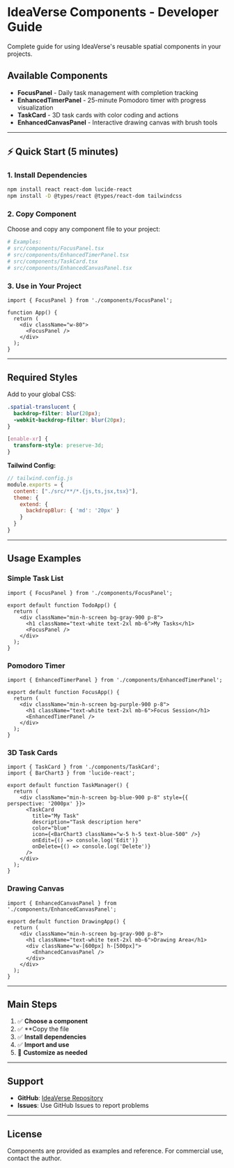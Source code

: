 # IdeaVerse Components - Developer Guide

Complete guide for using IdeaVerse's reusable spatial components in your projects.

## Available Components

- **FocusPanel** - Daily task management with completion tracking
- **EnhancedTimerPanel** - 25-minute Pomodoro timer with progress visualization  
- **TaskCard** - 3D task cards with color coding and actions
- **EnhancedCanvasPanel** - Interactive drawing canvas with brush tools

---

## ⚡ Quick Start (5 minutes)

### **1. Install Dependencies**
```bash
npm install react react-dom lucide-react
npm install -D @types/react @types/react-dom tailwindcss
```

### **2. Copy Component**
Choose and copy any component file to your project:
```bash
# Examples:
# src/components/FocusPanel.tsx
# src/components/EnhancedTimerPanel.tsx
# src/components/TaskCard.tsx
# src/components/EnhancedCanvasPanel.tsx
```

### **3. Use in Your Project**
```tsx
import { FocusPanel } from './components/FocusPanel';

function App() {
  return (
    <div className="w-80">
      <FocusPanel />
    </div>
  );
}
```

---

## Required Styles

Add to your global CSS:
```css
.spatial-translucent {
  backdrop-filter: blur(20px);
  -webkit-backdrop-filter: blur(20px);
}

[enable-xr] {
  transform-style: preserve-3d;
}
```

**Tailwind Config:**
```js
// tailwind.config.js
module.exports = {
  content: ["./src/**/*.{js,ts,jsx,tsx}"],
  theme: {
    extend: {
      backdropBlur: { 'md': '20px' }
    }
  }
}
```

---

## Usage Examples

### **Simple Task List**
```tsx
import { FocusPanel } from './components/FocusPanel';

export default function TodoApp() {
  return (
    <div className="min-h-screen bg-gray-900 p-8">
      <h1 className="text-white text-2xl mb-6">My Tasks</h1>
      <FocusPanel />
    </div>
  );
}
```

### **Pomodoro Timer**
```tsx
import { EnhancedTimerPanel } from './components/EnhancedTimerPanel';

export default function FocusApp() {
  return (
    <div className="min-h-screen bg-purple-900 p-8">
      <h1 className="text-white text-2xl mb-6">Focus Session</h1>
      <EnhancedTimerPanel />
    </div>
  );
}
```

### **3D Task Cards**
```tsx
import { TaskCard } from './components/TaskCard';
import { BarChart3 } from 'lucide-react';

export default function TaskManager() {
  return (
    <div className="min-h-screen bg-blue-900 p-8" style={{ perspective: '2000px' }}>
      <TaskCard
        title="My Task"
        description="Task description here"
        color="blue"
        icon={<BarChart3 className="w-5 h-5 text-blue-500" />}
        onEdit={() => console.log('Edit')}
        onDelete={() => console.log('Delete')}
      />
    </div>
  );
}
```

### **Drawing Canvas**
```tsx
import { EnhancedCanvasPanel } from './components/EnhancedCanvasPanel';

export default function DrawingApp() {
  return (
    <div className="min-h-screen bg-gray-900 p-8">
      <h1 className="text-white text-2xl mb-6">Drawing Area</h1>
      <div className="w-[600px] h-[500px]">
        <EnhancedCanvasPanel />
      </div>
    </div>
  );
}
```

---

## Main Steps

1. ✅ **Choose a component**
2. ✅ **Copy the file
3. ✅ **Install dependencies**
4. ✅ **Import and use**
5. 🎨 **Customize as needed**

---

## Support

- **GitHub**: [IdeaVerse Repository](https://github.com/liliangisellyps/Ideaverse-WebSpatial)
- **Issues**: Use GitHub Issues to report problems

---

## License

Components are provided as examples and reference. For commercial use, contact the author.
